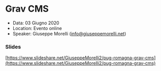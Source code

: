 # Grav CMS
- Data: 03 Giugno 2020
- Location: Evento online
- Speaker: Giuseppe Morelli (info@giuseppemorelli.net)

### Slides

[https://www.slideshare.net/GiuseppeMorelli2/pug-romagna-grav-cms](https://www.slideshare.net/GiuseppeMorelli2/pug-romagna-grav-cms)
